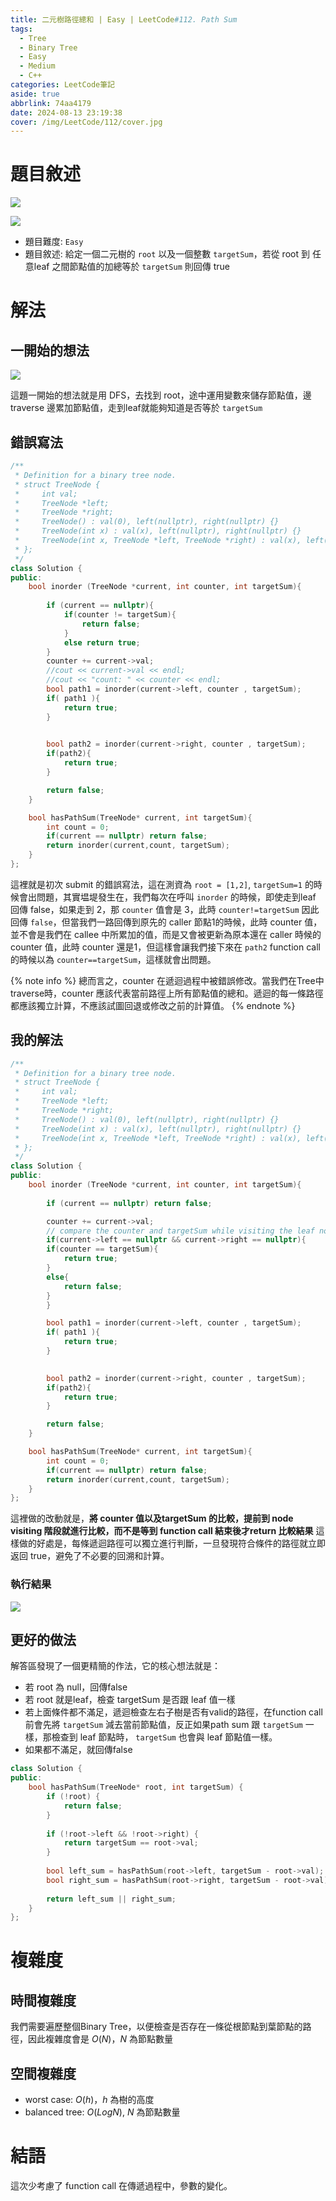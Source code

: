 ```yaml
---
title: 二元樹路徑總和 | Easy | LeetCode#112. Path Sum
tags:
  - Tree
  - Binary Tree
  - Easy
  - Medium
  - C++
categories: LeetCode筆記
aside: true
abbrlink: 74aa4179
date: 2024-08-13 23:19:38
cover: /img/LeetCode/112/cover.jpg
---
```


# 題目敘述

![](/img/LeetCode/112/question1.jpeg)

![](/img/LeetCode/112/question2.jpeg)

- 題目難度: `Easy`
- 題目敘述: 給定一個二元樹的 `root` 以及一個整數 `targetSum`，若從 root 到 任意leaf 之間節點值的加總等於 `targetSum` 則回傳 true


# 解法

## 一開始的想法

![](/img/LeetCode/112/algo.png)

這題一開始的想法就是用 DFS，去找到 root，途中運用變數來儲存節點值，邊traverse 邊累加節點值，走到leaf就能夠知道是否等於 `targetSum`

## 錯誤寫法

```cpp
/**
 * Definition for a binary tree node.
 * struct TreeNode {
 *     int val;
 *     TreeNode *left;
 *     TreeNode *right;
 *     TreeNode() : val(0), left(nullptr), right(nullptr) {}
 *     TreeNode(int x) : val(x), left(nullptr), right(nullptr) {}
 *     TreeNode(int x, TreeNode *left, TreeNode *right) : val(x), left(left), right(right) {}
 * };
 */
class Solution {
public:
    bool inorder (TreeNode *current, int counter, int targetSum){
    
        if (current == nullptr){
            if(counter != targetSum){
                return false;
            }
            else return true;
        }
        counter += current->val;
        //cout << current->val << endl;
        //cout << "count: " << counter << endl;
        bool path1 = inorder(current->left, counter , targetSum);
        if( path1 ){
            return true;
        }

        
        bool path2 = inorder(current->right, counter , targetSum);
        if(path2){
            return true;
        }

        return false;
    }

    bool hasPathSum(TreeNode* current, int targetSum){
        int count = 0;
        if(current == nullptr) return false;
        return inorder(current,count, targetSum);
    }
};
```

這裡就是初次 submit 的錯誤寫法，這在測資為 `root = [1,2]`, `targetSum=1` 的時候會出問題，其實塭堤發生在，我們每次在呼叫 `inorder` 的時候，即使走到leaf 回傳 false，如果走到 2，那 `counter` 值會是 3，此時 `counter!=targetSum` 因此回傳 `false`，但當我們一路回傳到原先的 caller 節點1的時候，此時 counter 值，並不會是我們在 callee 中所累加的值，而是又會被更新為原本還在 caller 時候的 counter 值，此時 counter 還是1，但這樣會讓我們接下來在 `path2` function call 的時候以為  `counter==targetSum`，這樣就會出問題。

{% note info %}
總而言之，counter 在遞迴過程中被錯誤修改。當我們在Tree中 traverse時，counter 應該代表當前路徑上所有節點值的總和。遞迴的每一條路徑都應該獨立計算，不應該試圖回退或修改之前的計算值。
{% endnote %}


## 我的解法

```cpp
/**
 * Definition for a binary tree node.
 * struct TreeNode {
 *     int val;
 *     TreeNode *left;
 *     TreeNode *right;
 *     TreeNode() : val(0), left(nullptr), right(nullptr) {}
 *     TreeNode(int x) : val(x), left(nullptr), right(nullptr) {}
 *     TreeNode(int x, TreeNode *left, TreeNode *right) : val(x), left(left), right(right) {}
 * };
 */
class Solution {
public:
    bool inorder (TreeNode *current, int counter, int targetSum){
    
        if (current == nullptr) return false;

        counter += current->val;
        // compare the counter and targetSum while visiting the leaf node. 
        if(current->left == nullptr && current->right == nullptr){
        if(counter == targetSum){
            return true;
        }
        else{
            return false;
        }
        }

        bool path1 = inorder(current->left, counter , targetSum);
        if( path1 ){
            return true;
        }

        
        bool path2 = inorder(current->right, counter , targetSum);
        if(path2){
            return true;
        }

        return false;
    }

    bool hasPathSum(TreeNode* current, int targetSum){
        int count = 0;
        if(current == nullptr) return false;
        return inorder(current,count, targetSum);
    }
};
```

這裡做的改動就是，**將 counter 值以及targetSum 的比較，提前到 node visiting 階段就進行比較，而不是等到 function call 結束後才return 比較結果** 這樣做的好處是，每條遞迴路徑可以獨立進行判斷，一旦發現符合條件的路徑就立即返回 true，避免了不必要的回溯和計算。


### 執行結果

![](/img/LeetCode/112/result.jpeg)

## 更好的做法

解答區發現了一個更精簡的作法，它的核心想法就是：
- 若 root 為 null，回傳false
- 若 root 就是leaf，檢查 targetSum 是否跟 leaf 值一樣
- 若上面條件都不滿足，遞迴檢查左右子樹是否有valid的路徑，在function call 前會先將 `targetSum` 減去當前節點值，反正如果path sum 跟 `targetSum` 一樣，那檢查到 leaf 節點時， `targetSum` 也會與 leaf 節點值一樣。
- 如果都不滿足，就回傳false

```cpp
class Solution {
public:
    bool hasPathSum(TreeNode* root, int targetSum) {
        if (!root) {
            return false;
        }
        
        if (!root->left && !root->right) {
            return targetSum == root->val;
        }
        
        bool left_sum = hasPathSum(root->left, targetSum - root->val);
        bool right_sum = hasPathSum(root->right, targetSum - root->val);
        
        return left_sum || right_sum;
    }
};
```

# 複雜度

## 時間複雜度

我們需要遍歷整個Binary Tree，以便檢查是否存在一條從根節點到葉節點的路徑，因此複雜度會是 $O(N)$，$N$ 為節點數量

## 空間複雜度
- worst case: $O(h)$，$h$ 為樹的高度
- balanced tree: $O(LogN)$, $N$ 為節點數量

# 結語

這次少考慮了 function call 在傳遞過程中，參數的變化。